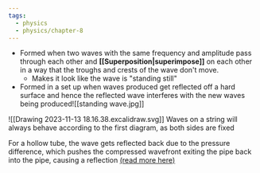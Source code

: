 ```yaml
---
tags:
  - physics
  - physics/chapter-8
---
```


- Formed when two waves with the same frequency and amplitude pass through each other and **[[Superposition|superimpose]]** on each other in a way that the troughs and crests of the wave don't move.
	- Makes it look like the wave is "standing still"
- Formed in a set up when waves produced get reflected off a hard surface and hence the reflected wave interferes with the new waves being produced![[standing wave.jpg]]

![[Drawing 2023-11-13 18.16.38.excalidraw.svg]]
Waves on a string will always behave according to the first diagram, as both sides are fixed

For a hollow tube, the wave gets reflected back due to the pressure difference, which pushes the compressed wavefront exiting the pipe back into the pipe, causing a reflection [(read more here)](https://physics.stackexchange.com/questions/150929/how-can-standing-waves-be-produced-in-an-open-organ-pipe-if-the-ends-are-open)


